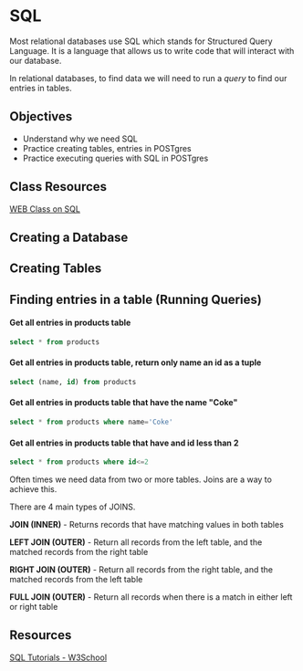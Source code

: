 # SQL

Most relational databases use SQL which stands for Structured Query Language. It is a language that allows us to write code that will interact with our database.

In relational databases, to find data we will need to run a *query* to find our entries in tables.

## Objectives

- Understand why we need SQL
- Practice creating tables, entries in POSTgres
- Practice executing queries with SQL in POSTgres

## Class Resources

[WEB Class on SQL](https://github.com/Product-College-Courses/WEB-3-Advanced-Web-Patterns/tree/master/01.%20SQL)


## Creating a Database

## Creating Tables


## Finding entries in a table (Running Queries)

#### Get all entries in products table
```sql
select * from products
```

#### Get all entries in products table, return only name an id as a tuple

``` sql
select (name, id) from products
```

#### Get all entries in products table that have the name "Coke"

```sql
select * from products where name='Coke'
```

#### Get all entries in products table that have and id less than 2
```sql
select * from products where id<=2
```


Often times we need data from two or more tables. Joins are a way to achieve this.

There are 4 main types of JOINS.

**JOIN (INNER)** - Returns records that have matching values in both tables

**LEFT JOIN (OUTER)** - Return all records from the left table, and the matched records from the right table

**RIGHT JOIN (OUTER)** - Return all records from the right table, and the matched records from the left table

**FULL JOIN (OUTER)** - Return all records when there is a match in either left or right table


## Resources

[SQL Tutorials - W3School](https://www.w3schools.com/sql/)
